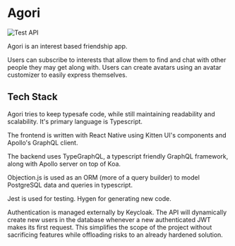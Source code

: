 # Agori

![Test API](https://github.com/aldrio/agori/workflows/Test%20API/badge.svg)

Agori is an interest based friendship app.

Users can subscribe to interests that allow them to find and chat with other people they may get along with. Users can create avatars using an avatar customizer to easily express themselves.

## Tech Stack

Agori tries to keep typesafe code, while still maintaining readability and scalability. It's primary language is Typescript.

The frontend is written with React Native using Kitten UI's components and Apollo's GraphQL client.

The backend uses TypeGraphQL, a typescript friendly GraphQL framework, along with Apollo server on top of Koa.

Objection.js is used as an ORM (more of a query builder) to model PostgreSQL data and queries in typescript.

Jest is used for testing. Hygen for generating new code.

Authentication is managed externally by Keycloak. The API will dynamically create new users in the database whenever a new authenticated JWT makes its first request. This simplifies the scope of the project without sacrificing features while offloading risks to an already hardened solution.
